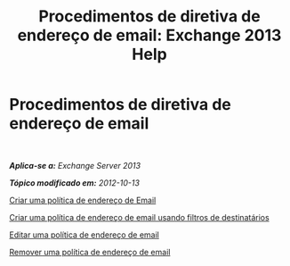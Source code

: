 ﻿---
title: 'Procedimentos de diretiva de endereço de email: Exchange 2013 Help'
TOCTitle: Procedimentos de diretiva de endereço de email
ms:assetid: 7b49b51d-265e-4857-a283-4368e858f8a5
ms:mtpsurl: https://technet.microsoft.com/pt-br/library/Aa998940(v=EXCHG.150)
ms:contentKeyID: 50485962
ms.date: 05/22/2018
mtps_version: v=EXCHG.150
ms.translationtype: MT
---

# Procedimentos de diretiva de endereço de email

 

_**Aplica-se a:** Exchange Server 2013_

_**Tópico modificado em:** 2012-10-13_

[Criar uma política de endereço de Email](create-an-email-address-policy-exchange-2013-help.md)

[Criar uma política de endereço de email usando filtros de destinatários](create-an-email-address-policy-by-using-recipient-filters-exchange-2013-help.md)

[Editar uma política de endereço de email](edit-an-email-address-policy-exchange-2013-help.md)

[Remover uma política de endereço de email](remove-an-email-address-policy-exchange-2013-help.md)

